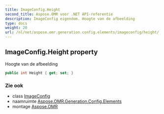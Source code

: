 ```yaml
---
title: ImageConfig.Height
second_title: Aspose.OMR voor .NET API-referentie
description: ImageConfig eigendom. Hoogte van de afbeelding
type: docs
weight: 20
url: /nl/net/aspose.omr.generation.config.elements/imageconfig/height/
---
```

## ImageConfig.Height property

Hoogte van de afbeelding

```csharp
public int Height { get; set; }
```

### Zie ook

* class [ImageConfig](../)
* naamruimte [Aspose.OMR.Generation.Config.Elements](../../imageconfig/)
* montage [Aspose.OMR](../../../)



